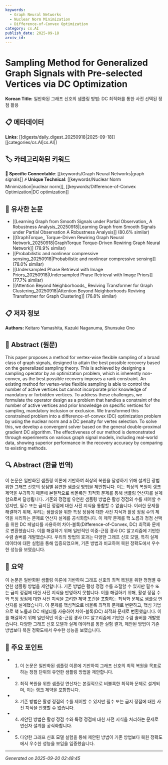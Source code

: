 ```yaml
---
keywords:
  - Graph Neural Networks
  - Nuclear Norm Minimization
  - Difference-of-Convex Optimization
category: cs.AI
publish_date: 2025-09-18
arxiv_id:
---
```


<!-- KEYWORD_LINKING_METADATA:
{
  "processed_timestamp": "2025-09-22 22:11:30.503598",
  "vocabulary_version": "1.0",
  "selected_keywords": [
    "Graph Neural Networks",
    "Nuclear Norm Minimization",
    "Difference-of-Convex Optimization"
  ],
  "rejected_keywords": [
    "Sampling Theory"
  ],
  "similarity_scores": {
    "Graph Neural Networks": 0.78,
    "Nuclear Norm Minimization": 0.75,
    "Difference-of-Convex Optimization": 0.7
  },
  "extraction_method": "AI_prompt_based",
  "budget_applied": true
}
-->

# Sampling Method for Generalized Graph Signals with Pre-selected Vertices via DC Optimization

**Korean Title:** 일반화된 그래프 신호의 샘플링 방법: DC 최적화를 통한 사전 선택된 정점 활용

## 📋 메타데이터

**Links**: [[digests/daily_digest_20250918|2025-09-18]]      [[categories/cs.AI|cs.AI]]

## 🏷️ 카테고리화된 키워드
**🔗 Specific Connectable**: [[keywords/Graph Neural Networks|graph signals]]
**⚡ Unique Technical**: [[keywords/Nuclear Norm Minimization|nuclear norm]], [[keywords/Difference-of-Convex Optimization|DC optimization]]

## 🔗 유사한 논문
- [[Learning Graph from Smooth Signals under Partial Observation_ A Robustness Analysis_20250918|Learning Graph from Smooth Signals under Partial Observation A Robustness Analysis]] (80.6% similar)
- [[GraphTorque_ Torque-Driven Rewiring Graph Neural Network_20250918|GraphTorque Torque-Driven Rewiring Graph Neural Network]] (78.9% similar)
- [[Probabilistic and nonlinear compressive sensing_20250918|Probabilistic and nonlinear compressive sensing]] (78.0% similar)
- [[Undersampled Phase Retrieval with Image Priors_20250918|Undersampled Phase Retrieval with Image Priors]] (77.7% similar)
- [[Attention Beyond Neighborhoods_ Reviving Transformer for Graph Clustering_20250918|Attention Beyond Neighborhoods Reviving Transformer for Graph Clustering]] (76.8% similar)

## 📋 저자 정보

**Authors:** Keitaro Yamashita, Kazuki Naganuma, Shunsuke Ono

## 📄 Abstract (원문)

This paper proposes a method for vertex-wise flexible sampling of a broad
class of graph signals, designed to attain the best possible recovery based on
the generalized sampling theory. This is achieved by designing a sampling
operator by an optimization problem, which is inherently non-convex, as the
best possible recovery imposes a rank constraint. An existing method for
vertex-wise flexible sampling is able to control the number of active vertices
but cannot incorporate prior knowledge of mandatory or forbidden vertices. To
address these challenges, we formulate the operator design as a problem that
handles a constraint of the number of active vertices and prior knowledge on
specific vertices for sampling, mandatory inclusion or exclusion. We
transformed this constrained problem into a difference-of-convex (DC)
optimization problem by using the nuclear norm and a DC penalty for vertex
selection. To solve this, we develop a convergent solver based on the general
double-proximal gradient DC algorithm. The effectiveness of our method is
demonstrated through experiments on various graph signal models, including
real-world data, showing superior performance in the recovery accuracy by
comparing to existing methods.

## 🔍 Abstract (한글 번역)

이 논문은 일반화된 샘플링 이론에 기반하여 최상의 복원을 달성하기 위해 설계된 광범위한 그래프 신호의 정점별 유연한 샘플링 방법을 제안합니다. 이는 최상의 복원이 랭크 제약을 부과하기 때문에 본질적으로 비볼록인 최적화 문제를 통해 샘플링 연산자를 설계함으로써 달성됩니다. 기존의 정점별 유연한 샘플링 방법은 활성 정점의 수를 제어할 수 있지만, 필수 또는 금지된 정점에 대한 사전 지식을 통합할 수 없습니다. 이러한 문제를 해결하기 위해, 우리는 샘플링을 위한 특정 정점에 대한 사전 지식과 활성 정점 수의 제약을 처리하는 문제로 연산자 설계를 공식화합니다. 이 제약 문제를 핵 노름과 정점 선택을 위한 DC 페널티를 사용하여 차이-볼록(Difference-of-Convex, DC) 최적화 문제로 변환했습니다. 이를 해결하기 위해 일반적인 이중-근접 경사 DC 알고리즘에 기반한 수렴 솔버를 개발했습니다. 우리의 방법의 효과는 다양한 그래프 신호 모델, 특히 실제 데이터에 대한 실험을 통해 입증되었으며, 기존 방법과 비교하여 복원 정확도에서 우수한 성능을 보였습니다.

## 📝 요약

이 논문은 일반화된 샘플링 이론에 기반하여 그래프 신호의 최적 복원을 위한 정점별 유연한 샘플링 방법을 제안합니다. 기존 방법은 활성 정점 수를 조절할 수 있지만 필수 또는 금지 정점에 대한 사전 지식을 반영하지 못합니다. 이를 해결하기 위해, 활성 정점 수와 특정 정점에 대한 사전 지식을 고려한 제약 조건을 포함하는 최적화 문제로 샘플링 연산자를 설계했습니다. 이 문제를 핵심적으로 비볼록 최적화 문제로 변환하고, 핵심 기법으로 핵 노름과 DC 패널티를 사용하여 차이-볼록(DC) 최적화 문제로 변환했습니다. 이를 해결하기 위해 일반적인 이중-근접 경사 DC 알고리즘에 기반한 수렴 솔버를 개발했습니다. 다양한 그래프 신호 모델과 실제 데이터를 통한 실험 결과, 제안된 방법이 기존 방법보다 복원 정확도에서 우수한 성능을 보였습니다.

## 🎯 주요 포인트

- 1. 이 논문은 일반화된 샘플링 이론에 기반하여 그래프 신호의 최적 복원을 목표로 하는 정점 단위의 유연한 샘플링 방법을 제안합니다.

- 2. 최적 복원을 위한 샘플링 연산자는 본질적으로 비볼록한 최적화 문제로 설계되며, 이는 랭크 제약을 포함합니다.

- 3. 기존 방법은 활성 정점의 수를 제어할 수 있지만 필수 또는 금지 정점에 대한 사전 지식을 반영할 수 없습니다.

- 4. 제안된 방법은 활성 정점 수와 특정 정점에 대한 사전 지식을 처리하는 문제로 연산자 설계를 공식화합니다.

- 5. 다양한 그래프 신호 모델 실험을 통해 제안된 방법이 기존 방법보다 복원 정확도에서 우수한 성능을 보임을 입증했습니다.

---

*Generated on 2025-09-20 02:48:45*
